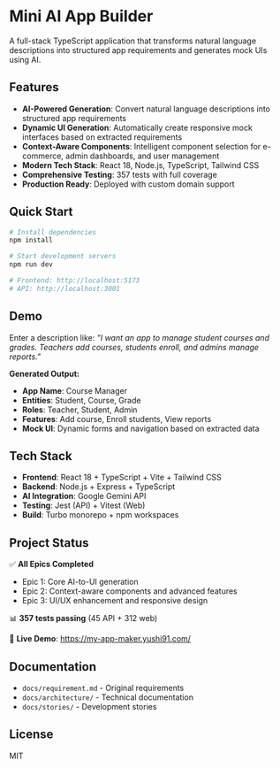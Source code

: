 # Mini AI App Builder

A full-stack TypeScript application that transforms natural language descriptions into structured app requirements and generates mock UIs using AI.

## Features

- **AI-Powered Generation**: Convert natural language descriptions into structured app requirements
- **Dynamic UI Generation**: Automatically create responsive mock interfaces based on extracted requirements
- **Context-Aware Components**: Intelligent component selection for e-commerce, admin dashboards, and user management
- **Modern Tech Stack**: React 18, Node.js, TypeScript, Tailwind CSS
- **Comprehensive Testing**: 357 tests with full coverage
- **Production Ready**: Deployed with custom domain support

## Quick Start

```bash
# Install dependencies
npm install

# Start development servers
npm run dev

# Frontend: http://localhost:5173
# API: http://localhost:3001
```

## Demo

Enter a description like: _"I want an app to manage student courses and grades. Teachers add courses, students enroll, and admins manage reports."_

**Generated Output:**
- **App Name**: Course Manager
- **Entities**: Student, Course, Grade
- **Roles**: Teacher, Student, Admin
- **Features**: Add course, Enroll students, View reports
- **Mock UI**: Dynamic forms and navigation based on extracted data

## Tech Stack

- **Frontend**: React 18 + TypeScript + Vite + Tailwind CSS
- **Backend**: Node.js + Express + TypeScript
- **AI Integration**: Google Gemini API
- **Testing**: Jest (API) + Vitest (Web)
- **Build**: Turbo monorepo + npm workspaces

## Project Status

✅ **All Epics Completed**
- Epic 1: Core AI-to-UI generation
- Epic 2: Context-aware components and advanced features
- Epic 3: UI/UX enhancement and responsive design

📊 **357 tests passing** (45 API + 312 web)

🚀 **Live Demo**: https://my-app-maker.yushi91.com/

## Documentation

- `docs/requirement.md` - Original requirements
- `docs/architecture/` - Technical documentation
- `docs/stories/` - Development stories

## License

MIT